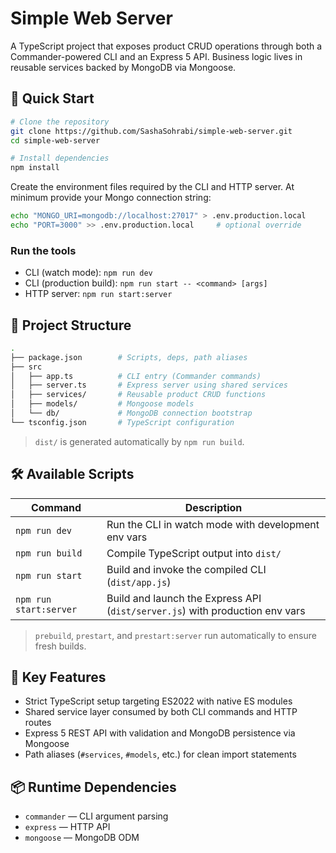 # Simple Web Server

A TypeScript project that exposes product CRUD operations through both a Commander-powered CLI and an Express 5 API. Business logic lives in reusable services backed by MongoDB via Mongoose.

## 🚀 Quick Start

```bash
# Clone the repository
git clone https://github.com/SashaSohrabi/simple-web-server.git
cd simple-web-server

# Install dependencies
npm install
```

Create the environment files required by the CLI and HTTP server. At minimum provide your Mongo connection string:

```bash
echo "MONGO_URI=mongodb://localhost:27017" > .env.production.local
echo "PORT=3000" >> .env.production.local     # optional override
```

### Run the tools

- CLI (watch mode): `npm run dev`
- CLI (production build): `npm run start -- <command> [args]`
- HTTP server: `npm run start:server`

## 📁 Project Structure

```bash
.
├── package.json        # Scripts, deps, path aliases
├── src
│   ├── app.ts          # CLI entry (Commander commands)
│   ├── server.ts       # Express server using shared services
│   ├── services/       # Reusable product CRUD functions
│   ├── models/         # Mongoose models
│   └── db/             # MongoDB connection bootstrap
└── tsconfig.json       # TypeScript configuration
```

> `dist/` is generated automatically by `npm run build`.

## 🛠 Available Scripts

| Command              | Description                                                                    |
| -------------------- | ------------------------------------------------------------------------------ |
| `npm run dev`        | Run the CLI in watch mode with development env vars                            |
| `npm run build`      | Compile TypeScript output into `dist/`                                         |
| `npm run start`      | Build and invoke the compiled CLI (`dist/app.js`)                              |
| `npm run start:server` | Build and launch the Express API (`dist/server.js`) with production env vars |

> `prebuild`, `prestart`, and `prestart:server` run automatically to ensure fresh builds.

## 🔧 Key Features

- Strict TypeScript setup targeting ES2022 with native ES modules
- Shared service layer consumed by both CLI commands and HTTP routes
- Express 5 REST API with validation and MongoDB persistence via Mongoose
- Path aliases (`#services`, `#models`, etc.) for clean import statements

## 📦 Runtime Dependencies

- `commander` — CLI argument parsing
- `express` — HTTP API
- `mongoose` — MongoDB ODM
